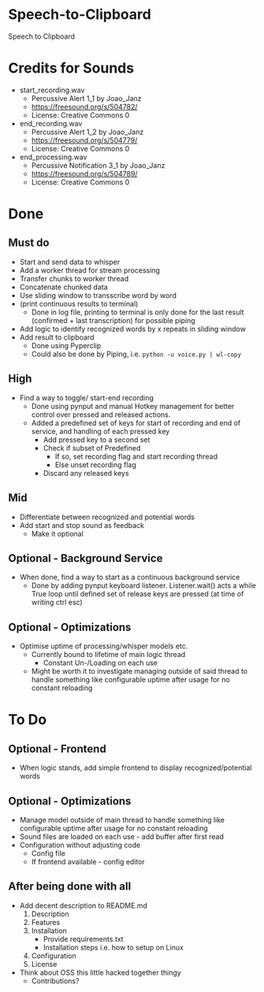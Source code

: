 # Speech-to-Clipboard
Speech to Clipboard

# Credits for Sounds
- start_recording.wav 
    - Percussive Alert 1_1 by Joao_Janz
    - https://freesound.org/s/504782/
    - License: Creative Commons 0
- end_recording.wav
    - Percussive Alert 1_2 by Joao_Janz
    - https://freesound.org/s/504779/
    - License: Creative Commons 0
- end_processing.wav
    - Percussive Notification 3_1 by Joao_Janz
    - https://freesound.org/s/504789/
    - License: Creative Commons 0

# Done
## Must do
- Start and send data to whisper
- Add a worker thread for stream processing
- Transfer chunks to worker thread
- Concatenate chunked data
- Use sliding window to transscribe word by word
- (print continuous results to terminal)
    - Done in log file, printing to terminal is only done for the last result (confirmed + last transcription) for possible piping
- Add logic to identify recognized words by x repeats in sliding window
- Add result to clipboard
    - Done using Pyperclip
    - Could also be done by Piping, i.e. `python -u voice.py | wl-copy`

## High
- Find a way to toggle/ start-end recording
    - Done using pynput and manual Hotkey management for better control over pressed and released actions.
    - Added a predefined set of keys for start of recording and end of service, and handling of each pressed key
        - Add pressed key to a second set
        - Check if subset of Predefined
            - If so, set recording flag and start recording thread
            - Else unset recording flag
        - Discard any released keys

## Mid
- Differentiate between recognized and potential words
- Add start and stop sound as feedback
    - Make it optional

## Optional - Background Service
- When done, find a way to start as a continuous background service
    - Done by adding pynput keyboard listener. Listener.wait() acts a while True loop until defined set of release keys are pressed (at time of writing ctrl esc)

## Optional - Optimizations
- Optimise uptime of processing/whisper models etc.
    - Currently bound to lifetime of main logic thread
        - Constant Un-/Loading on each use
    - Might be worth it to investigate managing outside of said thread to handle something like configurable uptime after usage for no constant reloading

# To Do
## Optional - Frontend
- When logic stands, add simple frontend to display recognized/potential words
    
## Optional - Optimizations
- Manage model outside of main thread to handle something like configurable uptime after usage for no constant reloading
- Sound files are loaded on each use - add buffer after first read
- Configuration without adjusting code 
    - Config file
    - If frontend available - config editor

## After being done with all
- Add decent description to README.md
    1. Description
    2. Features
    3. Installation
        - Provide requirements.txt
        - Installation steps i.e. how to setup on Linux
    4. Configuration
    5. License
- Think about OSS this little hacked together thingy
    - Contributions?

